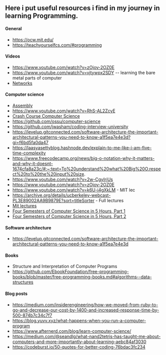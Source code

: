 ## Here i put useful resources i find in my journey in learning Programming.

#### General

- https://ocw.mit.edu/
- https://teachyourselfcs.com/#programming

#### Videos

- https://www.youtube.com/watch?v=zOjov-2OZ0E
- https://www.youtube.com/watch?v=vjtywpx2SDY -- learning the bare metal parts of computer
- [Networks](https://www.youtube.com/playlist?list=PLvFG2xYBrYAQCyz4Wx3NPoYJOFjvU7g2Z)

#### Computer science

- [Assembly](https://tldp.org/HOWTO/Assembly-HOWTO/)
- https://www.youtube.com/watch?v=RhS-AL2ZcyE
- [Crash Course Computer Science](https://www.youtube.com/playlist?list=PL8dPuuaLjXtNlUrzyH5r6jN9ulIgZBpdo)
- https://github.com/ossu/computer-science
- https://github.com/jwasham/coding-interview-university
- https://levelup.gitconnected.com/software-architecture-the-important-architectural-patterns-you-need-to-know-a1f5ea7e4e3d?gi=f6bd5fa0da47
- https://laasyasettyblog.hashnode.dev/explain-to-me-like-i-am-five-time-complexity
- https://www.freecodecamp.org/news/big-o-notation-why-it-matters-and-why-it-doesnt-1674cfa8a23c/#:~:text=To%20understand%20what%20Big%20O,respect%20to%20the%20input%20size.
- https://www.youtube.com/watch?v=2w-CgyIrjUs
- https://www.youtube.com/watch?v=zOjov-2OZ0E
- https://www.youtube.com/watch?v=k6U-i4gXkLM - MIT lec
- https://archive.org/details/ucberkeley-webcast-PL3E89002AA9B9879E?sort=titleSorter - Full lectures
- [Mit lectures](https://ocw.mit.edu/courses/electrical-engineering-and-computer-science/6-001-structure-and-interpretation-of-computer-programs-spring-2005/video-lectures/)
- [Four Semesters of Computer Science in 5 Hours, Part 1](https://frontendmasters.com/courses/computer-science/)
- [Four Semesters of Computer Science in 5 Hours, Part 2](https://frontendmasters.com/courses/computer-science-2/)

#### Software architecture

- https://levelup.gitconnected.com/software-architecture-the-important-architectural-patterns-you-need-to-know-a1f5ea7e4e3d

#### Books
- Structure and Interpretation of Computer Programs
- https://github.com/EbookFoundation/free-programming-books/blob/master/free-programming-books.md#algorithms--data-structures

#### Blog posts

- https://medium.com/insiderengineering/how-we-moved-from-ruby-to-go-and-decrease-our-cost-by-1400-and-increased-response-time-by-500-874b7c34c7f7
- https://blog.yuvv.xyz/what-happens-when-you-run-a-computer-program
- https://www.afternerd.com/blog/learn-computer-science/
- https://medium.com/@seandlg/what-nand2tetris-has-taught-me-about-computers-and-more-importantly-about-learning-aebc84af3030
- https://codeburst.io/50-quotes-for-better-coding-76bdac3fc234
